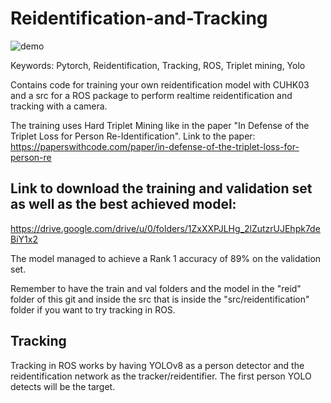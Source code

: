 # Reidentification-and-Tracking

![demo](https://github.com/RayCali/Reidentification-and-Tracking/assets/90102246/08527403-4b0a-47ca-a613-f9a9c68e4db3)

Keywords: Pytorch, Reidentification, Tracking, ROS, Triplet mining, Yolo

Contains code for training your own reidentification model with CUHK03 and a src for a ROS package to perform realtime reidentification and tracking with a camera.

The training uses Hard Triplet Mining like in the paper "In Defense of the Triplet Loss for Person Re-Identification". Link to the paper: https://paperswithcode.com/paper/in-defense-of-the-triplet-loss-for-person-re

## Link to download the training and validation set as well as the best achieved model:
https://drive.google.com/drive/u/0/folders/1ZxXXPJLHg_2lZutzrUJEhpk7deBiY1x2

The model managed to achieve a Rank 1 accuracy of 89% on the validation set.

Remember to have the train and val folders and the model in the "reid" folder of this git and inside the src that is inside the "src/reidentification" folder if you want to try tracking in ROS.


## Tracking
Tracking in ROS works by having YOLOv8 as a person detector and the reidentification network as the tracker/reidentifier. The first person YOLO detects will be the target.
